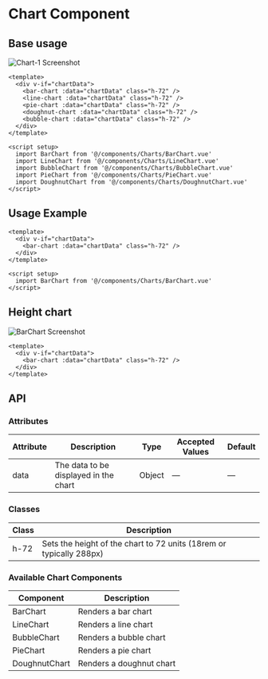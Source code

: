 # Chart Component

## Base usage
![Chart-1 Screenshot](/images/chart1.png)

``` vue
<template>
  <div v-if="chartData">
    <bar-chart :data="chartData" class="h-72" />
    <line-chart :data="chartData" class="h-72" />
    <pie-chart :data="chartData" class="h-72" />
    <doughnut-chart :data="chartData" class="h-72" />
    <bubble-chart :data="chartData" class="h-72" />
  </div>
</template>

<script setup>
  import BarChart from '@/components/Charts/BarChart.vue'
  import LineChart from '@/components/Charts/LineChart.vue'
  import BubbleChart from '@/components/Charts/BubbleChart.vue'
  import PieChart from '@/components/Charts/PieChart.vue'
  import DoughnutChart from '@/components/Charts/DoughnutChart.vue'
</script>

```

## Usage Example

```vue
<template>
  <div v-if="chartData">
    <bar-chart :data="chartData" class="h-72" />
  </div>
</template>

<script setup>
  import BarChart from '@/components/Charts/BarChart.vue'
</script>

```

## Height chart
![BarChart Screenshot](/images/bar_chart.png)
``` vue
<template>
  <div v-if="chartData">
    <bar-chart :data="chartData" class="h-72" />
  </div>
</template>

```

## API

### Attributes

| Attribute | Description | Type | Accepted Values | Default |
|-----------|-------------|------|-----------------|---------|
| data | The data to be displayed in the chart | Object | — | — |

### Classes

| Class | Description |
|-------|-------------|
| h-72 | Sets the height of the chart to 72 units (18rem or typically 288px) |

### Available Chart Components

| Component | Description |
|-----------|-------------|
| BarChart | Renders a bar chart |
| LineChart | Renders a line chart |
| BubbleChart | Renders a bubble chart |
| PieChart | Renders a pie chart |
| DoughnutChart | Renders a doughnut chart |
